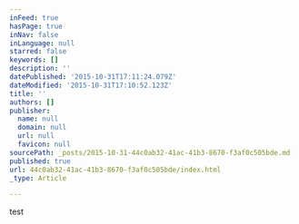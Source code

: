 ```yaml
---
inFeed: true
hasPage: true
inNav: false
inLanguage: null
starred: false
keywords: []
description: ''
datePublished: '2015-10-31T17:11:24.079Z'
dateModified: '2015-10-31T17:10:52.123Z'
title: ''
authors: []
publisher:
  name: null
  domain: null
  url: null
  favicon: null
sourcePath: _posts/2015-10-31-44c0ab32-41ac-41b3-8670-f3af0c505bde.md
published: true
url: 44c0ab32-41ac-41b3-8670-f3af0c505bde/index.html
_type: Article

---
```

test